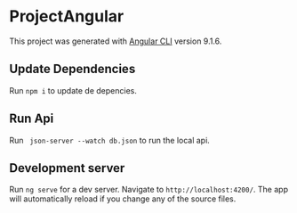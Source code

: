 # ProjectAngular

This project was generated with [Angular CLI](https://github.com/angular/angular-cli) version 9.1.6.

## Update Dependencies

Run `npm i` to update de depencies.

## Run Api

Run ` json-server --watch db.json` to run the local api.

## Development server

Run `ng serve` for a dev server. Navigate to `http://localhost:4200/`. The app will automatically reload if you change any of the source files.


